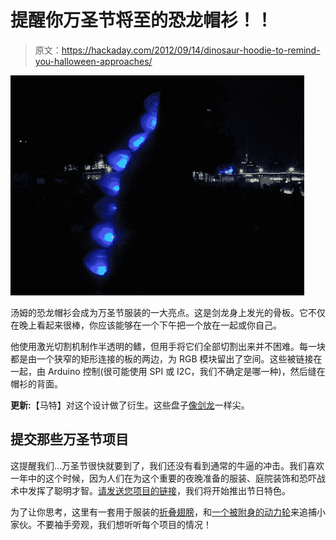 # 提醒你万圣节将至的恐龙帽衫！！

> 原文：<https://hackaday.com/2012/09/14/dinosaur-hoodie-to-remind-you-halloween-approaches/>

![](img/e200722a8e3233f25c232545d290d6d4.png "SAMSUNG")

汤姆的恐龙帽衫会成为万圣节服装的一大亮点。这是剑龙身上发光的骨板。它不仅在晚上看起来很棒，你应该能够在一个下午把一个放在一起或你自己。

他使用激光切割机制作半透明的鳍，但用手将它们全部切割出来并不困难。每一块都是由一个狭窄的矩形连接的板的两边，为 RGB 模块留出了空间。这些被链接在一起，由 Arduino 控制(很可能使用 SPI 或 I2C，我们不确定是哪一种)，然后缝在帽衫的背面。

**更新:**【马特】对这个设计做了衍生。这些盘子[像剑龙](http://www.thingiverse.com/thing:30800)一样尖。

## 提交那些万圣节项目

这提醒我们…万圣节很快就要到了，我们还没有看到通常的牛逼的冲击。我们喜欢一年中的这个时候，因为人们在为这个重要的夜晚准备的服装、庭院装饰和恐吓战术中发挥了聪明才智。[请发送您项目的链接](http://hackaday.com/contact-hack-a-day/)，我们将开始推出节日特色。

为了让你思考，这里有一套用于服装的[折叠翅膀](http://hackaday.com/2011/11/08/personal-flight-from-the-steam-age/)，和[一个被附身的动力轮](http://hackaday.com/2011/11/05/halloween-hacks-an-evil-rc-clown-car-for-terrorizing-the-neighborhood/)来追捕小家伙。不要袖手旁观，我们想听听每个项目的情况！